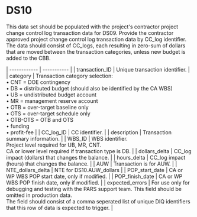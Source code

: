 # DS10
This data set should be populated with the project's contractor project change control log transaction data for DS09. Provide the contractor approved project change control log transaction data by CC_log identifier. The data should consist of CC_logs, each resulting in zero-sum of dollars that are moved between the transaction categories, unless new budget is added to the CBB.

| ------------ | ----------- |
| transaction_ID | Unique transaction identifier. |
| category | Transaction category selection:<br/> • CNT = DOE contingency<br/> • DB = distributed budget (should also be identified by the CA WBS)<br/> • UB = undistributed budget account<br/> • MR = management reserve account<br/> • OTB = over-target baseline only<br/> • OTS = over-target schedule only<br/> • OTB-OTS = OTB and OTS<br/> • funding<br/> • profit-fee |
| CC_log_ID | CC identifier. |
| description | Transaction summary information. |
| WBS_ID | WBS identifier.<br/>Project level required for UB, MR, CNT. <br/> CA or lower level required if transaction type is DB. |
| dollars_delta | CC_log impact (dollars) that changes the balance. |
| hours_delta | CC_log impact (hours) that changes the balance. |
| AUW | Transaction is for AUW. |
| NTE_dollars_delta | NTE for DS10.AUW_dollars |
| POP_start_date | CA or WP WBS POP start date, only if modified. |
| POP_finish_date | CA or WP WBS POP finish date, only if modified. |
| expected_errors | For use only for debugging and testing with the PARS support team. This field should be omitted in production data.<br/> The field should consist of a comma seperated list of unique DIQ identifiers that this row of data is expected to trigger. |
